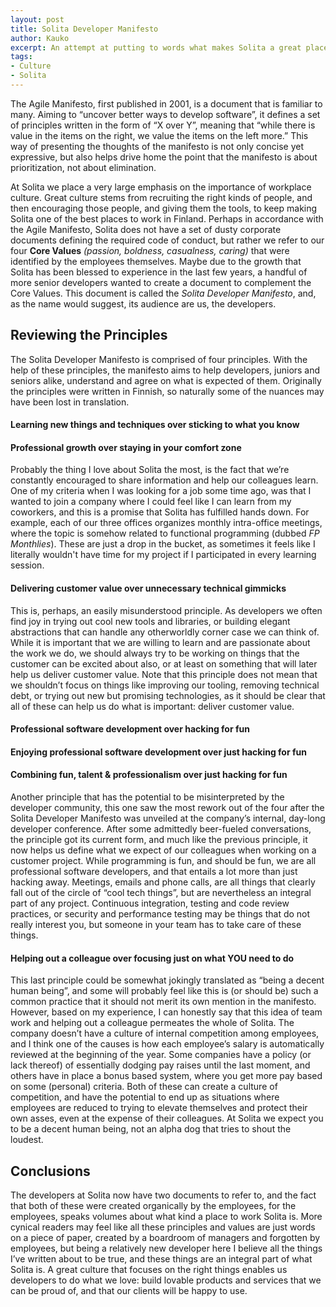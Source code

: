 ```yaml
---
layout: post
title: Solita Developer Manifesto
author: Kauko
excerpt: An attempt at putting to words what makes Solita a great place to work, and what is expected of developers, new and old alike.
tags:
- Culture
- Solita
---
```


The Agile Manifesto, first published in 2001, is a document that is familiar to many. Aiming to “uncover better ways to develop software”, it defines a set of principles written in the form of “X over Y”, meaning that “while there is value in the items on the right, we value the items on the left more.” This way of presenting the thoughts of the manifesto is not only concise yet expressive, but also helps drive home the point that the manifesto is about prioritization, not about elimination. 

At Solita we place a very large emphasis on the importance of workplace culture. Great culture stems from recruiting the right kinds of people, and then encouraging those people, and giving them the tools, to keep making Solita one of the best places to work in Finland. Perhaps in accordance with the Agile Manifesto, Solita does not have a set of dusty corporate documents defining the required code of conduct, but rather we refer to our four **Core Values** *(passion, boldness, casualness, caring)* that were identified by the employees themselves. Maybe due to the growth that Solita has been blessed to experience in the last few years, a handful of more senior developers wanted to create a document to complement the Core Values. This document is called the *Solita Developer Manifesto*, and, as the name would suggest, its audience are us, the developers.

Reviewing the Principles
---

The Solita Developer Manifesto is comprised of four principles. With the help of these principles, the manifesto aims to help developers, juniors and seniors alike, understand and agree on what is expected of them. Originally the principles were written in Finnish, so naturally some of the nuances may have been lost in translation.

#### Learning new things and techniques over sticking to what you know
#### Professional growth over staying in your comfort zone
Probably the thing I love about Solita the most, is the fact that we’re constantly encouraged to share information and help our colleagues learn. One of my criteria when I was looking for a job some time ago, was that I wanted to join a company where I could feel like I can learn from my coworkers, and this is a promise that Solita has fulfilled hands down. For example, each of our three offices organizes monthly intra-office meetings, where the topic is somehow related to functional programming (dubbed *FP Monthlies*). These are just a drop in the bucket, as sometimes it feels like I literally wouldn't have time for my project if I participated in every learning session.

#### Delivering customer value over unnecessary technical gimmicks

This is, perhaps, an easily misunderstood principle. As developers we often find joy in trying out cool new tools and libraries, or building elegant abstractions that can handle any otherworldly corner case we can think of. While it is important that we are willing to learn and are passionate about the work we do, we should always try to be working on things that the customer can be excited about also, or at least on something that will later help us deliver customer value. Note that this principle does not mean that we shouldn’t focus on things like improving our tooling, removing technical debt, or trying out new but promising technologies, as it should be clear that all of these can help us do what is important: deliver customer value.

#### Professional software development over hacking for fun
#### Enjoying professional software development over just hacking for fun
#### Combining fun, talent & professionalism over just hacking for fun

Another principle that has the potential to be misinterpreted by the developer community, this one saw the most rework out of the four after the Solita Developer Manifesto was unveiled at the company’s internal, day-long developer conference. After some admittedly beer-fueled conversations, the principle got its current form, and much like the previous principle, it now helps us define what we expect of our colleagues when working on a customer project. While programming is fun, and should be fun, we are all professional software developers, and that entails a lot more than just hacking away. Meetings, emails and phone calls, are all things that clearly fall out of the circle of “cool tech things”, but are nevertheless an integral part of any project. Continuous integration, testing and code review practices, or security and performance testing may be things that do not really interest you, but someone in your team has to take care of these things.

#### Helping out a colleague over focusing just on what YOU need to do

This last principle could be somewhat jokingly translated as “being a decent human being”, and some will probably feel like this is (or should be) such a common practice that it should not merit its own mention in the manifesto. However, based on my experience, I can honestly say that this idea of team work and helping out a colleague permeates the whole of Solita. The company doesn’t have a culture of internal competition among employees, and I think one of the causes is how each employee’s salary is automatically reviewed at the beginning of the year. Some companies have a policy (or lack thereof) of essentially dodging pay raises until the last moment, and others have in place a bonus based system, where you get more pay based on some (personal) criteria. Both of these can create a culture of competition, and have the potential to end up as situations where employees are reduced to trying to elevate themselves and protect their own asses, even at the expense of their colleagues. At Solita we expect you to be a decent human being, not an alpha dog that tries to shout the loudest.

Conclusions
----
The developers at Solita now have two documents to refer to, and the fact that both of these were created organically by the employees, for the employees, speaks volumes about what kind a place to work Solita is. More cynical readers may feel like all these principles and values are just words on a piece of paper, created by a boardroom of managers and forgotten by employees, but being a relatively new developer here I believe all the things I’ve written about to be true, and these things are an integral part of what Solita is. A great culture that focuses on the right things enables us developers to do what we love: build lovable products and services that we can be proud of, and that our clients will be happy to use.

